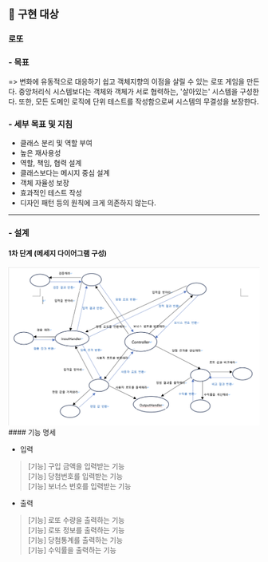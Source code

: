 ## 📝 구현 대상

### 로또
### - 목표
=> 변화에 유동적으로 대응하기 쉽고 객체지향의 이점을 살릴 수 있는 로또 게임을 만든다.
중앙처리식 시스템보다는 객체와 객체가 서로 협력하는, '살아있는' 시스템을 구성한다. 또한, 모든 도메인 로직에 단위 테스트를 작성함으로써 시스템의 무결성을 보장한다.

### - 세부 목표 및 지침
- 클래스 분리 및 역할 부여
- 높은 재사용성
- 역할, 책임, 협력 설계
- 클래스보다는 메시지 중심 설계
- 객체 자율성 보장
- 효과적인 테스트 작성
- 디자인 패턴 등의 원칙에 크게 의존하지 않는다.
---
### - 설계
#### 1차 단계 (메세지 다이어그램 구성)
<img src="image/lotto.drawio.png">
#### 기능 명세

- 입력
> [기능] 구입 금액을 입력받는 기능<br>
> [기능] 당첨번호를 입력받는 기능<br>
> [기능] 보너스 번호를 입력받는 기능<br>

- 출력
> [기능] 로또 수량을 출력하는 기능<br>
> [기능] 로또 정보를 출력하는 기능<br>
> [기능] 당첨통계를 출력하는 기능<br>
> [기능] 수익률을 출력하는 기능<br>